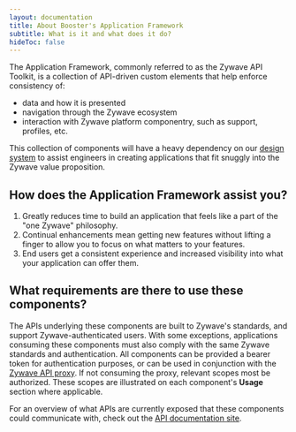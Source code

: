 ```yaml
---
layout: documentation
title: About Booster's Application Framework
subtitle: What is it and what does it do?
hideToc: false
---
```

  The Application Framework, commonly referred to as the Zywave API Toolkit, is a collection of API-driven custom elements that help enforce consistency of:

* data and how it is presented
* navigation through the Zywave ecosystem
* interaction with Zywave platform componentry, such as support, profiles, etc.

This collection of components will have a heavy dependency on our [design system](/design-system/about/) to assist engineers in creating applications that fit snuggly into the Zywave value proposition. 

## How does the Application Framework assist you?

1. Greatly reduces time to build an application that feels like a part of the "one Zywave" philosophy.
2. Continual enhancements mean getting new features without lifting a finger to allow you to focus on what matters to your features.
3. End users get a consistent experience and increased visibility into what your application can offer them.

## What requirements are there to use these components?

The APIs underlying these components are built to Zywave's standards, and support Zywave-authenticated users. With some exceptions, applications consuming these components must also comply with the same Zywave standards and authentication. All components can be provided a bearer token for authentication purposes, or can be used in conjunction with the [Zywave API proxy](/application-framework/components/api-proxy/?tab=usage). If not consuming the proxy, relevant scopes most be authorized. These scopes are illustrated on each component's **Usage** section where applicable.

For an overview of what APIs are currently exposed that these components could communicate with, check out the [API documentation site](https://api.zywave.com/).